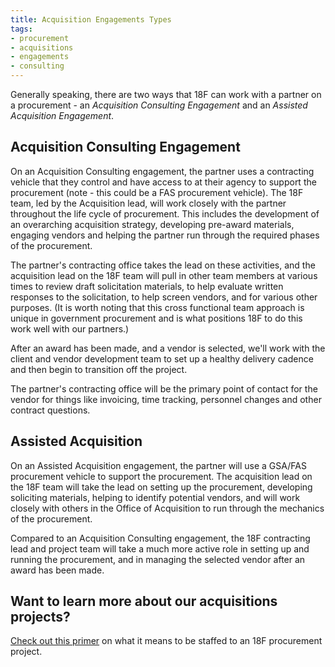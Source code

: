 ```yaml
---
title: Acquisition Engagements Types
tags:
- procurement
- acquisitions
- engagements
- consulting
---
```


Generally speaking, there are two ways that 18F can work with a partner on a procurement - an *Acquisition Consulting Engagement* and an *Assisted Acquisition Engagement*.

## Acquisition Consulting Engagement

On an Acquisition Consulting engagement, the partner uses a contracting vehicle that they control and have access to at their agency to support the procurement (note - this could be a FAS procurement vehicle). The 18F team, led by the Acquisition lead, will work closely with the partner throughout the life cycle of procurement.  This includes the development of an overarching acquisition strategy, developing pre-award materials, engaging vendors and helping the partner run through the required phases of the procurement.

The partner's contracting office takes the lead on these activities, and the acquisition lead on the 18F team will pull in other team members at various times to review draft solicitation materials, to help evaluate written responses to the solicitation, to help screen vendors, and for various other purposes. (It is worth noting that this cross functional team approach is unique in government procurement and is what positions 18F to do this work well with our partners.)

After an award has been made, and a vendor is selected, we'll work with the client and vendor development team to set up a healthy delivery cadence and then begin to transition off the project.

The partner's contracting office will be the primary point of contact for the vendor for things like invoicing, time tracking, personnel changes and other contract questions.

## Assisted Acquisition

On an Assisted Acquisition engagement, the partner will use a GSA/FAS procurement vehicle to support the procurement. The acquisition lead on the 18F team will take the lead on setting up the procurement, developing soliciting materials, helping to identify potential vendors, and will work closely with others in the Office of Acquisition to run through the mechanics of the procurement.

Compared to an Acquisition Consulting engagement, the 18F contracting lead and project team will take a much more active role in setting up and running the procurement, and in managing the selected vendor after an award has been made.

## Want to learn more about our acquisitions projects?

[Check out this primer]({{site.baseurl}}/acquisition-engagements-staffing/) on what it means to be staffed to an 18F procurement project.
